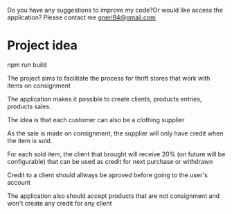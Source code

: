 Do you have any suggestions to improve my code?Or would like access the application?
Please contact me
gneri94@gmail.com

# Project idea
npm run build

The project aims to facilitate the process for thrift stores that work with items on consignment

The application makes it possible to create clients, products entries, products sales.

The idea is that each customer can also be a clothing supplier

As the sale is made on consignment, the supplier will only have credit when the item is sold.

For each sold item, the client that brought will receive 20% (on future will be configurable) that can be used as credit for next purchase or withdrawn

Credit to a client should allways be aproved before going to the user's account

The application also should accept products that are not consignment and won't create any credit for any client


